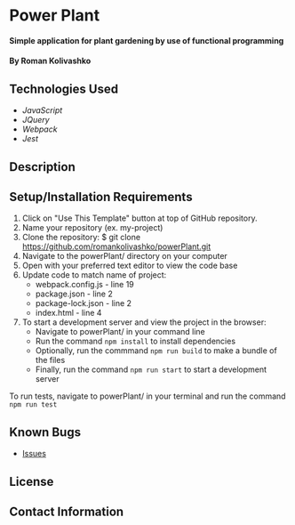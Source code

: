 # Power Plant

#### Simple application for plant gardening by use of functional programming 

#### By Roman Kolivashko

## Technologies Used

* _JavaScript_
* _JQuery_
* _Webpack_
* _Jest_

## Description

## Setup/Installation Requirements

1. Click on "Use This Template" button at top of GitHub repository. 
2. Name your repository (ex. my-project)
3. Clone the repository: $ git clone https://github.com/romankolivashko/powerPlant.git
4. Navigate to the powerPlant/ directory on your computer
5. Open with your preferred text editor to view the code base
6. Update code to match name of project:
   * webpack.config.js - line 19
   * package.json - line 2
   * package-lock.json - line 2
   * index.html - line 4
7. To start a development server and view the project in the browser:
   * Navigate to powerPlant/ in your command line
   * Run the command `npm install` to install dependencies
   * Optionally, run the commmand `npm run build` to make a bundle of the files
   * Finally, run the command `npm run start` to start a development server
 
To run tests, navigate to powerPlant/ in your terminal and run the command `npm run test`

## Known Bugs

* [Issues](https://github.com/romankolivashko/powerPlant/issues)

## License

## Contact Information
